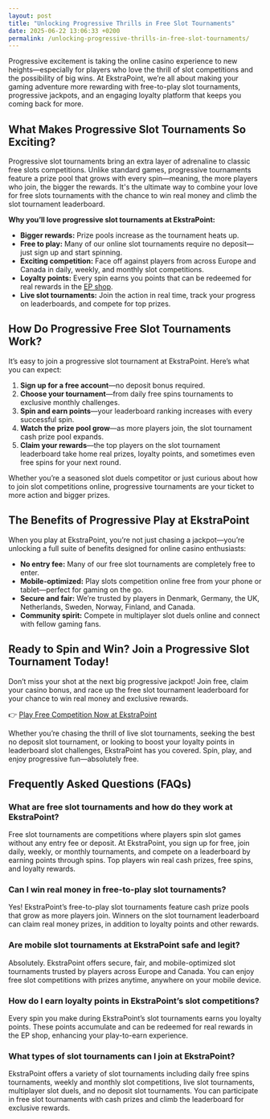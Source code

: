 ```yaml
---
layout: post
title: "Unlocking Progressive Thrills in Free Slot Tournaments"
date: 2025-06-22 13:06:33 +0200
permalink: /unlocking-progressive-thrills-in-free-slot-tournaments/
---
```

Progressive excitement is taking the online casino experience to new heights—especially for players who love the thrill of slot competitions and the possibility of big wins. At EkstraPoint, we’re all about making your gaming adventure more rewarding with free-to-play slot tournaments, progressive jackpots, and an engaging loyalty platform that keeps you coming back for more.

## What Makes Progressive Slot Tournaments So Exciting?

Progressive slot tournaments bring an extra layer of adrenaline to classic free slots competitions. Unlike standard games, progressive tournaments feature a prize pool that grows with every spin—meaning, the more players who join, the bigger the rewards. It's the ultimate way to combine your love for free slots tournaments with the chance to win real money and climb the slot tournament leaderboard.

**Why you’ll love progressive slot tournaments at EkstraPoint:**
- **Bigger rewards:** Prize pools increase as the tournament heats up.
- **Free to play:** Many of our online slot tournaments require no deposit—just sign up and start spinning.
- **Exciting competition:** Face off against players from across Europe and Canada in daily, weekly, and monthly slot competitions.
- **Loyalty points:** Every spin earns you points that can be redeemed for real rewards in the [EP shop](https://ekstrapoint.com/shop).
- **Live slot tournaments:** Join the action in real time, track your progress on leaderboards, and compete for top prizes.

## How Do Progressive Free Slot Tournaments Work?

It’s easy to join a progressive slot tournament at EkstraPoint. Here’s what you can expect:

1. **Sign up for a free account**—no deposit bonus required.
2. **Choose your tournament**—from daily free spins tournaments to exclusive monthly challenges.
3. **Spin and earn points**—your leaderboard ranking increases with every successful spin.
4. **Watch the prize pool grow**—as more players join, the slot tournament cash prize pool expands.
5. **Claim your rewards**—the top players on the slot tournament leaderboard take home real prizes, loyalty points, and sometimes even free spins for your next round.

Whether you’re a seasoned slot duels competitor or just curious about how to join slot competitions online, progressive tournaments are your ticket to more action and bigger prizes.

## The Benefits of Progressive Play at EkstraPoint

When you play at EkstraPoint, you’re not just chasing a jackpot—you’re unlocking a full suite of benefits designed for online casino enthusiasts:

- **No entry fee:** Many of our free slot tournaments are completely free to enter.
- **Mobile-optimized:** Play slots competition online free from your phone or tablet—perfect for gaming on the go.
- **Secure and fair:** We’re trusted by players in Denmark, Germany, the UK, Netherlands, Sweden, Norway, Finland, and Canada.
- **Community spirit:** Compete in multiplayer slot duels online and connect with fellow gaming fans.

## Ready to Spin and Win? Join a Progressive Slot Tournament Today!

Don’t miss your shot at the next big progressive jackpot! Join free, claim your casino bonus, and race up the free slot tournament leaderboard for your chance to win real money and exclusive rewards.

👉 [Play Free Competition Now at EkstraPoint](https://ekstrapoint.com/competitions)

Whether you’re chasing the thrill of live slot tournaments, seeking the best no deposit slot tournament, or looking to boost your loyalty points in leaderboard slot challenges, EkstraPoint has you covered. Spin, play, and enjoy progressive fun—absolutely free.

## Frequently Asked Questions (FAQs)

### What are free slot tournaments and how do they work at EkstraPoint?
Free slot tournaments are competitions where players spin slot games without any entry fee or deposit. At EkstraPoint, you sign up for free, join daily, weekly, or monthly tournaments, and compete on a leaderboard by earning points through spins. Top players win real cash prizes, free spins, and loyalty rewards.

### Can I win real money in free-to-play slot tournaments?
Yes! EkstraPoint’s free-to-play slot tournaments feature cash prize pools that grow as more players join. Winners on the slot tournament leaderboard can claim real money prizes, in addition to loyalty points and other rewards.

### Are mobile slot tournaments at EkstraPoint safe and legit?
Absolutely. EkstraPoint offers secure, fair, and mobile-optimized slot tournaments trusted by players across Europe and Canada. You can enjoy free slot competitions with prizes anytime, anywhere on your mobile device.

### How do I earn loyalty points in EkstraPoint’s slot competitions?
Every spin you make during EkstraPoint’s slot tournaments earns you loyalty points. These points accumulate and can be redeemed for real rewards in the EP shop, enhancing your play-to-earn experience.

### What types of slot tournaments can I join at EkstraPoint?
EkstraPoint offers a variety of slot tournaments including daily free spins tournaments, weekly and monthly slot competitions, live slot tournaments, multiplayer slot duels, and no deposit slot tournaments. You can participate in free slot tournaments with cash prizes and climb the leaderboard for exclusive rewards.

<script type="application/ld+json">
{
  "@context": "https://schema.org",
  "@type": "BlogPosting",
  "headline": "Unlocking Progressive Thrills in Free Slot Tournaments",
  "description": "Discover the excitement of progressive free slot tournaments at EkstraPoint, a gamified loyalty platform offering free-to-play competitions with real cash prizes and loyalty rewards.",
  "url": "https://ekstrapoint.com/blog/unlocking-progressive-thrills",
  "datePublished": "2024-06-01",
  "dateModified": "2024-06-01",
  "author": {
    "@type": "Person",
    "name": "EkstraPoint"
  },
  "publisher": {
    "@type": "Person",
    "name": "EkstraPoint"
  },
  "mainEntityOfPage": {
    "@type": "WebPage",
    "@id": "https://ekstrapoint.com/blog/unlocking-progressive-thrills"
  },
  "keywords": "casino bonus, no deposit bonus, free spins, online casino reviews, Ekstrapoint, free to play, free slot tournaments, free slots tournaments, slot competitions, online slot tournaments, free-to-play slot tournaments, slot tournament leaderboard, daily slot tournaments, weekly slot tournaments, monthly slot tournaments, no deposit slot tournament, live slot tournaments, social slot tournaments, free spins tournaments, slot duels competition, leaderboard slot challenge, free slot tournaments win real money, daily free spins tournament, multiplayer slot duels online, free casino slot competitions no entry fee, mobile slot tournaments free play, free slot leaderboard races"
}
</script>

<script type="application/ld+json">
{
  "@context": "https://schema.org",
  "@type": "FAQPage",
  "mainEntity": [
    {
      "@type": "Question",
      "name": "What are free slot tournaments and how do they work at EkstraPoint?",
      "acceptedAnswer": {
        "@type": "Answer",
        "text": "Free slot tournaments are competitions where players spin slot games without any entry fee or deposit. At EkstraPoint, you sign up for free, join daily, weekly, or monthly tournaments, and compete on a leaderboard by earning points through spins. Top players win real cash prizes, free spins, and loyalty rewards."
      }
    },
    {
      "@type": "Question",
      "name": "Can I win real money in free-to-play slot tournaments?",
      "acceptedAnswer": {
        "@type": "Answer",
        "text": "Yes! EkstraPoint’s free-to-play slot tournaments feature cash prize pools that grow as more players join. Winners on the slot tournament leaderboard can claim real money prizes, in addition to loyalty points and other rewards."
      }
    },
    {
      "@type": "Question",
      "name": "Are mobile slot tournaments at EkstraPoint safe and legit?",
      "acceptedAnswer": {
        "@type": "Answer",
        "text": "Absolutely. EkstraPoint offers secure, fair, and mobile-optimized slot tournaments trusted by players across Europe and Canada. You can enjoy free slot competitions with prizes anytime, anywhere on your mobile device."
      }
    },
    {
      "@type": "Question",
      "name": "How do I earn loyalty points in EkstraPoint’s slot competitions?",
      "acceptedAnswer": {
        "@type": "Answer",
        "text": "Every spin you make during EkstraPoint’s slot tournaments earns you loyalty points. These points accumulate and can be redeemed for real rewards in the EP shop, enhancing your play-to-earn experience."
      }
    },
    {
      "@type": "Question",
      "name": "What types of slot tournaments can I join at EkstraPoint?",
      "acceptedAnswer": {
        "@type": "Answer",
        "text": "EkstraPoint offers a variety of slot tournaments including daily free spins tournaments, weekly and monthly slot competitions, live slot tournaments, multiplayer slot duels, and no deposit slot tournaments. You can participate in free slot tournaments with cash prizes and climb the leaderboard for exclusive rewards."
      }
    }
  ]
}
</script>